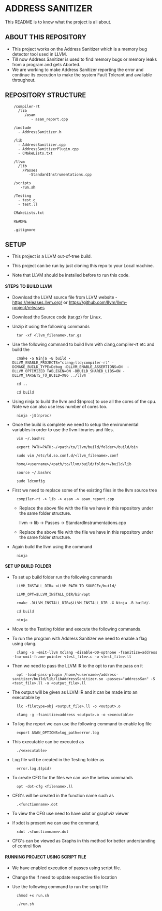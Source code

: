 # ADDRESS SANITIZER #

This README is to know what the project is all about.

## ABOUT THIS REPOSITORY ##

* This project works on the Address Sanitizer which is a memory bug detector tool used in LLVM.
* Till now Address Sanitizer is used to find memory bugs or memory leaks from a program and gets Aborted.
* We are working to make Address Sanitizer reporting the error and continue its execution to make the system Fault Tolerant and available throughout. 

## REPOSITORY STRUCTURE ##

        
        /compiler-rt
          /lib
             /asan
                - asan_report.cpp

        /include
          - AddressSanitizer.h

        /lib
          - AddressSanitizer.cpp
          - AddressSanitizerPlugin.cpp
          - CMakeLists.txt

        /llvm
          /lib
            /Passes
               -StandardInstrumentations.cpp

        /scripts
           -run.sh

        /Testing
          - test.c
          - test.ll

        CMakeLists.txt
        
        README

        .gitignore

        


## SETUP ##

* This project is a LLVM out-of-tree build.

* This project can be run by just cloning this repo to your Local machine.

* Note that LLVM should be installed before to run this code.

#### STEPS TO BUILD LLVM ####

* Download the LLVM source file from LLVM website - https://releases.llvm.org/ or https://github.com/llvm/llvm-project/releases

* Download the Source code (tar.gz) for Linux.

* Unzip it using the following commands


        tar -xf <llvm_filename>.tar.gz


* Use the following command to build llvm with clang,compiler-rt etc and build the 


        cmake -G Ninja -B build -DLLVM_ENABLE_PROJECTS="clang;lld;compiler-rt" -DCMAKE_BUILD_TYPE=Debug -DLLVM_ENABLE_ASSERTIONS=ON  -DLLVM_OPTIMIZED_TABLEGEN=ON -DBUILD_SHARED_LIBS=ON -DLLVM_TARGETS_TO_BUILD=X86 ../llvm

        cd ..

        cd build


* Using ninja to build the llvm and $(nproc) to use all the cores of the cpu. Note we can also use less number of cores too.


        ninja -j$(nproc)


* Once the build is complete we need to setup the environmental variables in order to use the llvm libraries and files.


        vim ~/.bashrc

        export PATH=PATH:~/<path/to/llvm/build/folder>/build/bin

        sudo vim /etc/ld.so.conf.d/<llvm_filename>.conf

        home/<username>/<path/to/llvm/build/folder>/build/lib

        source ~/.bashrc

        sudo ldconfig


* First we need to replace some of the existing files in the llvm source tree


        compiler-rt -> lib -> asan -> asan_report.cpp

   * Replace the above file with the file we have in this repository under the same folder structure.


        llvm -> lib -> Passes -> StandardInstrumentations.cpp

   * Replace the above file with the file we have in this repository under the same folder structure.

* Again build the llvm using the command


        ninja


#### SET UP BUILD FOLDER ####

* To set up build folder run the following commands 


        LLVM_INSTALL_DIR= <LLVM PATH TO SOURCE>/build/
        
        LLVM_OPT=$LLVM_INSTALL_DIR/bin/opt
        
        cmake -DLLVM_INSTALL_DIR=$LLVM_INSTALL_DIR -G Ninja -B build/.
        
        cd build
        
        ninja


* Move to the Testing folder and execute the following commands.

* To run the program with Address Sanitizer we need to enable a flag using clang.


        clang -S -emit-llvm Xclang -disable-O0-optnone -fsanitize=address -fno-omit-frame-pointer <test_file>.c -o <test_file>.ll


* Then we need to pass the LLVM IR to the opt to run the pass on it


        opt -load-pass-plugin /home/<username>/address-sanitizer/build/lib/libAddressSanitizer.so -passes="addressSan" -S <test_file>.ll -o <output_file>.ll


* The output will be given as LLVM IR and it can be made into an executable by


        llc -filetype=obj <output_file>.ll -o <output>.o

        clang -g -fsanitize=address <output>.o -o <executable>

* To log the report we can use the following command to enable log file


        export ASAN_OPTIONS=log_path=error.log


* This executable can be executed as


        ./<executable>


* Log file will be created in the Testing folder as


        error.log.$(pid)


* To create CFG for the files we can use the below commands


        opt -dot-cfg <filename>.ll


* CFG's will be created in the function name such as

        .<functionname>.dot


* To view the CFG use need to have xdot or graphviz viewer
* If xdot is present we can use the command,


        xdot .<functionname>.dot


* CFG's can be viewed as Graphs in this method for better understanding of control flow

#### RUNNING PROJECT USING SCRIPT FILE ####

* We have enabled execution of passes using script file.
* Change the if need to update respective file location 

* Use the following command to run the script file


        chmod +x run.sh

        ./run.sh        
